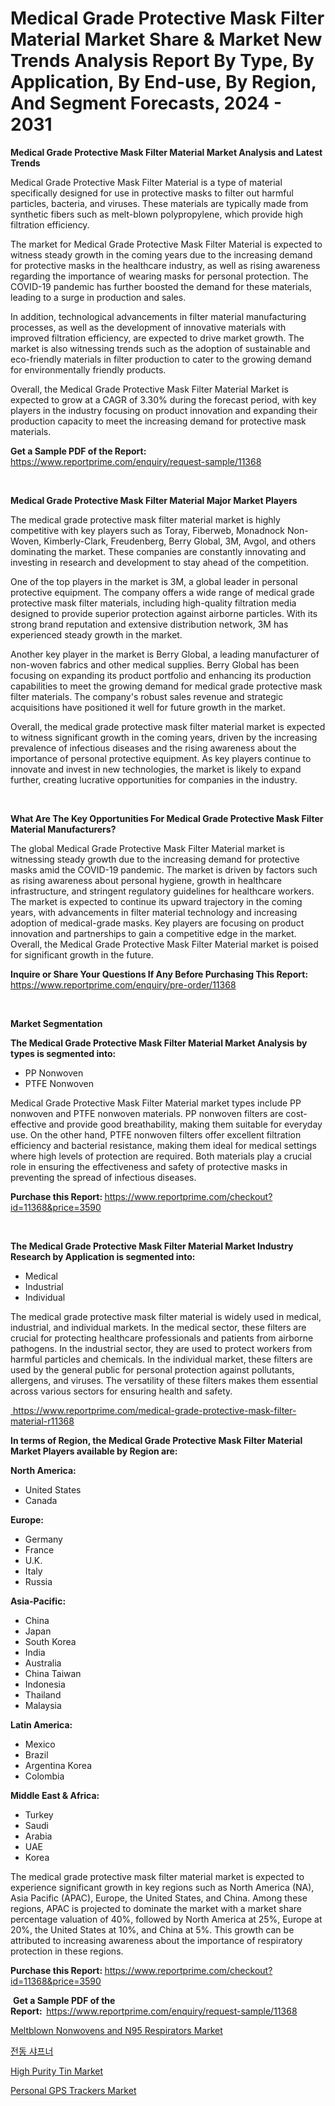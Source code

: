 <p><h1>Medical Grade Protective Mask Filter Material Market Share & Market New Trends Analysis Report By Type, By Application, By End-use, By Region, And Segment Forecasts, 2024 - 2031</h1></p><p><strong>Medical Grade Protective Mask Filter Material Market Analysis and Latest Trends</strong></p>
<p><p>Medical Grade Protective Mask Filter Material is a type of material specifically designed for use in protective masks to filter out harmful particles, bacteria, and viruses. These materials are typically made from synthetic fibers such as melt-blown polypropylene, which provide high filtration efficiency.</p><p>The market for Medical Grade Protective Mask Filter Material is expected to witness steady growth in the coming years due to the increasing demand for protective masks in the healthcare industry, as well as rising awareness regarding the importance of wearing masks for personal protection. The COVID-19 pandemic has further boosted the demand for these materials, leading to a surge in production and sales.</p><p>In addition, technological advancements in filter material manufacturing processes, as well as the development of innovative materials with improved filtration efficiency, are expected to drive market growth. The market is also witnessing trends such as the adoption of sustainable and eco-friendly materials in filter production to cater to the growing demand for environmentally friendly products.</p><p>Overall, the Medical Grade Protective Mask Filter Material Market is expected to grow at a CAGR of 3.30% during the forecast period, with key players in the industry focusing on product innovation and expanding their production capacity to meet the increasing demand for protective mask materials.</p></p>
<p><strong>Get a Sample PDF of the Report:&nbsp;</strong> <a href="https://www.reportprime.com/enquiry/request-sample/11368">https://www.reportprime.com/enquiry/request-sample/11368</a></p>
<p>&nbsp;</p>
<p><strong>Medical Grade Protective Mask Filter Material Major Market Players</strong></p>
<p><p>The medical grade protective mask filter material market is highly competitive with key players such as Toray, Fiberweb, Monadnock Non-Woven, Kimberly-Clark, Freudenberg, Berry Global, 3M, Avgol, and others dominating the market. These companies are constantly innovating and investing in research and development to stay ahead of the competition.</p><p>One of the top players in the market is 3M, a global leader in personal protective equipment. The company offers a wide range of medical grade protective mask filter materials, including high-quality filtration media designed to provide superior protection against airborne particles. With its strong brand reputation and extensive distribution network, 3M has experienced steady growth in the market.</p><p>Another key player in the market is Berry Global, a leading manufacturer of non-woven fabrics and other medical supplies. Berry Global has been focusing on expanding its product portfolio and enhancing its production capabilities to meet the growing demand for medical grade protective mask filter materials. The company's robust sales revenue and strategic acquisitions have positioned it well for future growth in the market.</p><p>Overall, the medical grade protective mask filter material market is expected to witness significant growth in the coming years, driven by the increasing prevalence of infectious diseases and the rising awareness about the importance of personal protective equipment. As key players continue to innovate and invest in new technologies, the market is likely to expand further, creating lucrative opportunities for companies in the industry.</p></p>
<p>&nbsp;</p>
<p><strong>What Are The Key Opportunities For Medical Grade Protective Mask Filter Material Manufacturers?</strong></p>
<p><p>The global Medical Grade Protective Mask Filter Material market is witnessing steady growth due to the increasing demand for protective masks amid the COVID-19 pandemic. The market is driven by factors such as rising awareness about personal hygiene, growth in healthcare infrastructure, and stringent regulatory guidelines for healthcare workers. The market is expected to continue its upward trajectory in the coming years, with advancements in filter material technology and increasing adoption of medical-grade masks. Key players are focusing on product innovation and partnerships to gain a competitive edge in the market. Overall, the Medical Grade Protective Mask Filter Material market is poised for significant growth in the future.</p></p>
<p><strong>Inquire or Share Your Questions If Any Before Purchasing This Report:</strong> <a href="https://www.reportprime.com/enquiry/pre-order/11368">https://www.reportprime.com/enquiry/pre-order/11368</a></p>
<p>&nbsp;</p>
<p><strong>Market Segmentation</strong></p>
<p><strong>The Medical Grade Protective Mask Filter Material Market Analysis by types is segmented into:</strong></p>
<p><ul><li>PP Nonwoven</li><li>PTFE Nonwoven</li></ul></p>
<p><p>Medical Grade Protective Mask Filter Material market types include PP nonwoven and PTFE nonwoven materials. PP nonwoven filters are cost-effective and provide good breathability, making them suitable for everyday use. On the other hand, PTFE nonwoven filters offer excellent filtration efficiency and bacterial resistance, making them ideal for medical settings where high levels of protection are required. Both materials play a crucial role in ensuring the effectiveness and safety of protective masks in preventing the spread of infectious diseases.</p></p>
<p><strong>Purchase this Report:&nbsp;</strong><a href="https://www.reportprime.com/checkout?id=11368&price=3590">https://www.reportprime.com/checkout?id=11368&price=3590</a></p>
<p>&nbsp;</p>
<p><strong>The Medical Grade Protective Mask Filter Material Market Industry Research by Application is segmented into:</strong></p>
<p><ul><li>Medical</li><li>Industrial</li><li>Individual</li></ul></p>
<p><p>The medical grade protective mask filter material is widely used in medical, industrial, and individual markets. In the medical sector, these filters are crucial for protecting healthcare professionals and patients from airborne pathogens. In the industrial sector, they are used to protect workers from harmful particles and chemicals. In the individual market, these filters are used by the general public for personal protection against pollutants, allergens, and viruses. The versatility of these filters makes them essential across various sectors for ensuring health and safety.</p></p>
<p><a href="https://www.reportprime.com/medical-grade-protective-mask-filter-material-r11368">&nbsp;https://www.reportprime.com/medical-grade-protective-mask-filter-material-r11368</a></p>
<p><strong>In terms of Region, the Medical Grade Protective Mask Filter Material Market Players available by Region are:</strong></p>
<p>
    <p> <strong> North America: </strong>
        <ul>
            <li>United States</li>
            <li>Canada</li>
        </ul>
        </p> 
    <p> <strong> Europe: </strong>
        <ul>
            <li>Germany</li>
            <li>France</li>
            <li>U.K.</li>
            <li>Italy</li>
            <li>Russia</li>
        </ul>
        </p> 
    <p> <strong> Asia-Pacific: </strong>
        <ul>
            <li>China</li>
            <li>Japan</li>
            <li>South Korea</li>
            <li>India</li>
            <li>Australia</li>
            <li>China Taiwan</li>
            <li>Indonesia</li>
            <li>Thailand</li>
            <li>Malaysia</li>
        </ul>
        </p> 
    <p> <strong> Latin America: </strong>
        <ul>
            <li>Mexico</li>
            <li>Brazil</li>
            <li>Argentina Korea</li>
            <li>Colombia</li>
        </ul>
        </p> 
    <p> <strong> Middle East & Africa: </strong>
        <ul>
            <li>Turkey</li>
            <li>Saudi</li>
            <li>Arabia</li>
            <li>UAE</li>
            <li>Korea</li>
        </ul>
    </p>
    </p>
<p><p>The medical grade protective mask filter material market is expected to experience significant growth in key regions such as North America (NA), Asia Pacific (APAC), Europe, the United States, and China. Among these regions, APAC is projected to dominate the market with a market share percentage valuation of 40%, followed by North America at 25%, Europe at 20%, the United States at 10%, and China at 5%. This growth can be attributed to increasing awareness about the importance of respiratory protection in these regions.</p></p>
<p><strong>Purchase this Report: </strong><a href="https://www.reportprime.com/checkout?id=11368&price=3590">https://www.reportprime.com/checkout?id=11368&price=3590</a></p>
<p>&nbsp;<strong>Get a Sample PDF of the Report:&nbsp;&nbsp;</strong><a href="https://www.reportprime.com/enquiry/request-sample/11368">https://www.reportprime.com/enquiry/request-sample/11368</a></p>
<p><strong></strong></p>
<p><p><a href="https://github.com/RickHolmes3/Market-Research-Report-List-4/blob/main/meltblown-nonwovens-and-n95-respirators-market.md">Meltblown Nonwovens and N95 Respirators Market</a></p><p><a href="https://github.com/crfsywufhm81415/Market-Research-Report-List-1/blob/main/612867224078.md">전동 샤프너</a></p><p><a href="https://www.linkedin.com/pulse/high-purity-tin-market-insights-players-forecast-till-2031-mileele-6wjbc?trackingId=2hkVksIMs1khqe%2BqcIHWlg%3D%3D">High Purity Tin Market</a></p><p><a href="https://www.linkedin.com/pulse/personal-gps-trackers-market-key-successful-business-strategy-h1yee?trackingId=auYEUBKgmrkzoq%2FKacWjqw%3D%3D">Personal GPS Trackers Market</a></p></p>